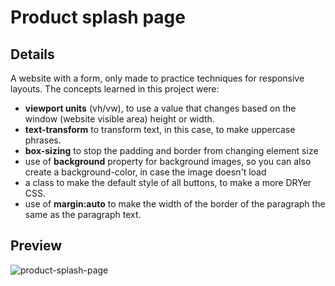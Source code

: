 # Product splash page
## Details
A website with a form, only made to practice techniques for responsive layouts.
The concepts learned in this project were:
  - **viewport units** (vh/vw), to use a value that changes based on the window (website visible area) height or width.
  - **text-transform** to transform text, in this case, to make uppercase phrases. 
  - **box-sizing** to stop the padding and border from changing element size
  - use of **background** property for background images, so you can also create a background-color, in case the image doesn't load
  - a class to make the default style of all buttons, to make a more DRYer CSS.
  - use of **margin:auto** to make the width of the border of the paragraph the same as the paragraph text.
## Preview
![product-splash-page](https://github.com/AlexMakowiecki/product-splash-page/assets/122258496/2f3d45e4-8d29-4664-99e6-a3a234d0d00f)
